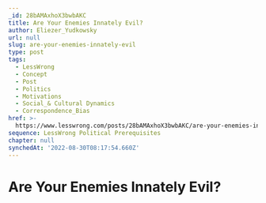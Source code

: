 ```yaml
---
_id: 28bAMAxhoX3bwbAKC
title: Are Your Enemies Innately Evil?
author: Eliezer_Yudkowsky
url: null
slug: are-your-enemies-innately-evil
type: post
tags:
  - LessWrong
  - Concept
  - Post
  - Politics
  - Motivations
  - Social_& Cultural Dynamics
  - Correspondence_Bias
href: >-
  https://www.lesswrong.com/posts/28bAMAxhoX3bwbAKC/are-your-enemies-innately-evil
sequence: LessWrong Political Prerequisites
chapter: null
synchedAt: '2022-08-30T08:17:54.660Z'
---
```


# Are Your Enemies Innately Evil?
